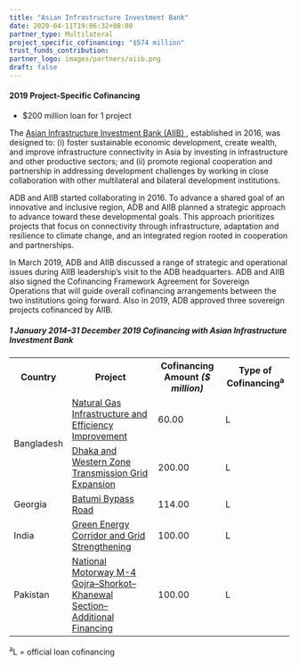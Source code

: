 ```yaml
---
title: "Asian Infrastructure Investment Bank"
date: 2020-04-11T19:06:32+08:00
partner_type: Multilateral
project_specific_cofinancing: "$574 million"
trust_funds_contribution: 
partner_logo: images/partners/aiib.png
draft: false
---
```


#### 2019 Project-Specific Cofinancing

* $200 million loan for 1 project


The <a href="https://www.aiib.org/en/index.html">Asian Infrastructure Investment Bank (AIIB) </a>, established in 2016, was designed to: (i) foster sustainable economic development, create wealth, and improve infrastructure connectivity in Asia by investing in infrastructure and other productive sectors; and (ii) promote regional cooperation and partnership in addressing development challenges by working in close collaboration with other multilateral and bilateral development institutions. 

ADB and AIIB started collaborating in 2016. To advance a shared goal of an innovative and inclusive region, ADB and AIIB planned a strategic approach to advance toward these developmental goals. This approach prioritizes projects that focus on connectivity through infrastructure, adaptation and resilience to climate change, and an integrated region rooted in cooperation and partnerships. 

In March 2019, ADB and AIIB discussed a range of strategic and operational issues during AIIB leadership’s visit to the ADB headquarters. ADB and AIIB also signed the Cofinancing Framework Agreement for Sovereign Operations that will guide overall cofinancing arrangements between the two institutions going forward. Also in 2019, ADB approved three sovereign projects cofinanced by AIIB. 

##### _1 January 2014–31 December 2019_ Cofinancing with Asian Infrastructure Investment Bank

<table class="table dr-partner-table">
<tr>
<th>Country</th>
<th>Project</th>
<th>Cofinancing Amount <em>($ million)</em></th>
<th>Type of Cofinancing<sup>a</sup></th>
</tr>
<tr>
<td rowspan="2">Bangladesh</td>
<td><a href="http://www.adb.org/projects/45203-006/main" target="_blank">Natural Gas Infrastructure and Efficiency Improvement</a></td>
<td>60.00 </td>
<td>L</td>
</tr>

<tr>
<td><a href="http://www.adb.org/projects/51137-003/main" target="_blank">Dhaka and Western Zone Transmission Grid Expansion</a></td>
<td>200.00 </td>
<td>L</td>
</tr>

<tr>
<td>Georgia</td>
<td><a href="https://www.adb.org/projects/50064-001/main" target="_blank">Batumi Bypass Road</a></td>
<td>114.00 </td>
<td>L</td>
</tr>
<tr>
<td>India</td>
<td><a href="https://www.adb.org/projects/44426-016/main" target="_blank">Green Energy Corridor and Grid Strengthening</a></td>
<td>100.00 </td>
<td>L</td>
</tr>
<tr>
<td>Pakistan</td>
<td><a href="https://www.adb.org/projects/48402-002/main" target="_blank">National Motorway M-4 Gojra–Shorkot– Khanewal Section–Additional Financing</a></td>
<td>100.00 </td>
<td>L</td>
</tr>

</table>
<p class="dr-footnote"><sup>a</sup>L = official loan cofinancing</p>